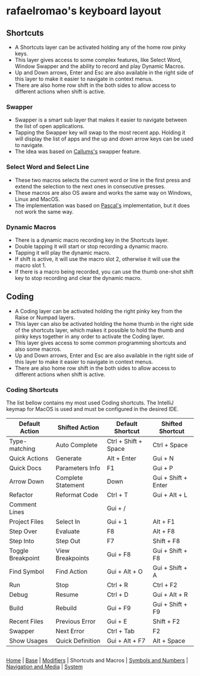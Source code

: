 # rafaelromao's keyboard layout

## Shortcuts

- A Shortcuts layer can be activated holding any of the home row pinky keys.
- This layer gives access to some complex features, like Select Word, Window Swapper and the ability to record and play Dynamic Macros.
- Up and Down arrows, Enter and Esc are also available in the right side of this layer to make it easier to navigate in context menus.
- There are also home row shift in the both sides to allow access to different actions when shift is active.

### Swapper
- Swapper is a smart sub layer that makes it easier to navigate between the list of open applications.  
- Tapping the Swapper key will swap to the most recent app. Holding it will display the list of apps and the up and down arrow keys can be used to navigate.
- The idea was based on [Callums's](https://github.com/callum-oakley/qmk_firmware/tree/master/users/callum) swapper feature.

### Select Word and Select Line
- These two macros selects the current word or line in the first press and extend the selection to the next ones in consecutive presses.
- These macros are also OS aware and works the same way on Windows, Linux and MacOS.
- The implementation was based on [Pascal's](https://github.com/getreuer/qmk-keymap) implementation, but it does not work the same way.

### Dynamic Macros
- There is a dynamic macro recording key in the Shortcuts layer.
- Double tapping it will start or stop recording a dynamic macro.
- Tapping it will play the dynamic macro.
- If shift is active, it will use the macro slot 2, otherwise it will use the macro slot 1.
- If there is a macro being recorded, you can use the thumb one-shot shift key to stop recording and clear the dynamic macro.

## Coding

- A Coding layer can be activated holding the right pinky key from the Raise or Numpad layers.
- This layer can also be activated holding the home thumb in the right side of the shortcuts layer, which makes it possible to hold the thumb and pinky keys together in any order to activate the Coding layer.
- This layer gives access to some common programming shortcuts and also some macros.
- Up and Down arrows, Enter and Esc are also available in the right side of this layer to make it easier to navigate in context menus.
- There are also home row shift in the both sides to allow access to different actions when shift is active.

### Coding Shortcuts

The list bellow contains my most used Coding shortcuts. The IntelliJ keymap for MacOS is used and must be configured in the desired IDE.

| Default Action | Shifted Action | Default Shortcut | Shifted Shortcut
|---|---|---|---|
| Type-matching      | Auto Complete      | Ctrl + Shift + Space | Ctrl + Space
| Quick Actions      | Generate           | Alt + Enter          | Gui + N
| Quick Docs         | Parameters Info    | F1                   | Gui + P
| Arrow Down         | Complete Statement | Down                 | Gui + Shift + Enter
| Refactor           | Reformat Code      | Ctrl + T             | Gui + Alt + L
| Comment Lines      |                    | Gui + /              |
| Project Files      | Select In          | Gui + 1              | Alt + F1
| Step Over          | Evaluate           | F8                   | Alt + F8
| Step Into          | Step Out           | F7                   | Shift + F8
| Toggle Breakpoint  | View Breakpoints   | Gui + F8             | Gui + Shift + F8
| Find Symbol        | Find Action        | Gui + Alt + O        | Gui + Shift + A
| Run                | Stop               | Ctrl + R             | Ctrl + F2
| Debug              | Resume             | Ctrl + D             | Gui + Alt + R
| Build              | Rebuild            | Gui + F9             | Gui + Shift + F9
| Recent Files       | Previous Error     | Gui + E              | Shift + F2
| Swapper            | Next Error         | Ctrl + Tab           | F2
| Show Usages        | Quick Definition   | Gui + Alt + F7       | Alt + Space

##
[Home](../readme.md) | 
[Base](base.md) |
[Modifiers](modifiers.md) |
Shortcuts and Macros |
[Symbols and Numbers](symbols.md) |
[Navigation and Media](navigation.md) |
[System](system.md)
